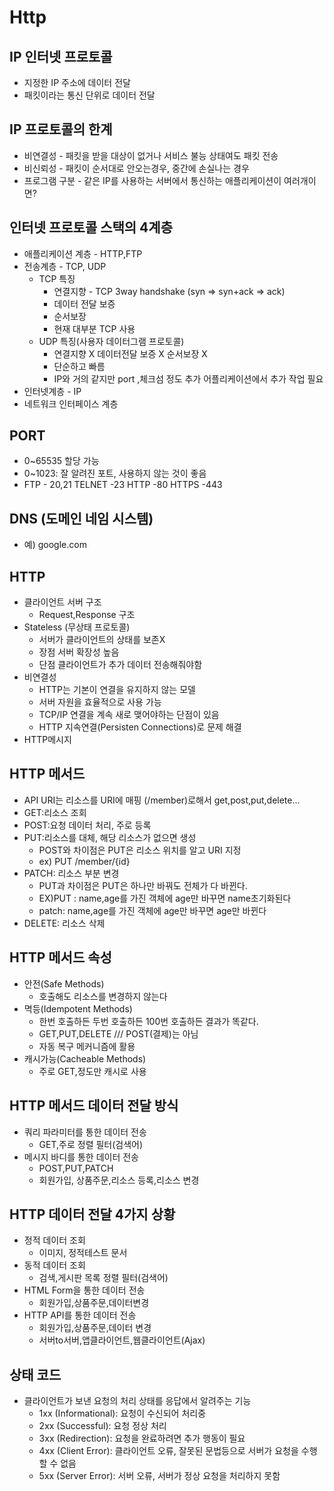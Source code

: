 # Http

## IP 인터넷 프로토콜

- 지정한 IP 주소에 데이터 전달
- 패킷이라는 통신 단위로 데이터 전달

## IP 프로토콜의 한계

- 비연결성 - 패킷을 받을 대상이 없거나 서비스 불능 상태여도 패킷 전송
- 비신뢰성 - 패킷이 순서대로 안오는경우, 중간에 손실나는 경우
- 프로그램 구분 - 같은 IP를 사용하는 서버에서 통신하는 애플리케이션이 여러개이면?

## 인터넷 프로토콜 스택의 4계층

- 애플리케이션 계층 - HTTP,FTP
- 전송계층 - TCP, UDP
  - TCP 특징
    - 연결지향 - TCP 3way handshake (syn => syn+ack => ack)
    - 데이터 전달 보증
    - 순서보장
    - 현재 대부분 TCP 사용
  - UDP 특징(사용자 데이터그램 프로토콜)
    - 연결지향 X 데이터전달 보증 X 순서보장 X
    - 단순하고 빠름
    - IP와 거의 같지만 port ,체크섬 정도 추가 어플리케이션에서 추가 작업 필요
- 인터넷계층 - IP
- 네트워크 인터페이스 계층

## PORT

- 0~65535 할당 가능
- 0~1023: 잘 알려진 포트, 사용하지 않는 것이 좋음
- FTP - 20,21 TELNET -23 HTTP -80 HTTPS -443

## DNS (도메인 네임 시스템)

- 예) google.com

## HTTP

- 클라이언트 서버 구조
  - Request,Response 구조
- Stateless (무상태 프로토콜)
  - 서버가 클라이언트의 상태를 보존X
  - 장점 서버 확장성 높음
  - 단점 클라이언트가 추가 데이터 전송해줘야함
- 비연결성
  - HTTP는 기본이 연결을 유지하지 않는 모델
  - 서버 자원을 효율적으로 사용 가능
  - TCP/IP 연결을 계속 새로 맺어야하는 단점이 있음
  - HTTP 지속연결(Persisten Connections)로 문제 해결
- HTTP메시지

## HTTP 메서드

- API URI는 리소스를 URI에 매핑 (/member)로해서 get,post,put,delete...
- GET:리소스 조회
- POST:요청 데이터 처리, 주로 등록
- PUT:리소스를 대체, 해당 리소스가 없으면 생성
  - POST와 차이점은 PUT은 리소스 위치를 알고 URI 지정
  - ex) PUT /member/{id}
- PATCH: 리소스 부분 변경
  - PUT과 차이점은 PUT은 하나만 바꿔도 전체가 다 바뀐다.
  - EX)PUT : name,age를 가진 객체에 age만 바꾸면 name초기화된다
  - patch: name,age를 가진 객체에 age만 바꾸면 age만 바뀐다
- DELETE: 리소스 삭제

## HTTP 메서드 속성

- 안전(Safe Methods)
  - 호출해도 리소스를 변경하지 않는다
- 멱등(Idempotent Methods)
  - 한번 호출하든 두번 호출하든 100번 호출하든 결과가 똑같다.
  - GET,PUT,DELETE /// POST(결제)는 아님
  - 자동 복구 메커니즘에 활용
- 캐시가능(Cacheable Methods)
  - 주로 GET,정도만 캐시로 사용

## HTTP 메서드 데이터 전달 방식

- 쿼리 파라미터를 통한 데이터 전송
  - GET,주로 정렬 필터(검색어)
- 메시지 바디를 통한 데이터 전송
  - POST,PUT,PATCH
  - 회원가입, 상품주문,리소스 등록,리소스 변경

## HTTP 데이터 전달 4가지 상황

- 정적 데이터 조회
  - 이미지, 정적테스트 문서
- 동적 데이터 조회
  - 검색,게시판 목록 정렬 필터(검색어)
- HTML Form을 통한 데이터 전송
  - 회원가입,상품주문,데이터변경
- HTTP API를 통한 데이터 전송
  - 회원가입,상품주문,데이터 변경
  - 서버to서버,앱클라이언트,웹클라이언트(Ajax)

## 상태 코드

- 클라이언트가 보낸 요청의 처리 상태를 응답에서 알려주는 기능
  - 1xx (Informational): 요청이 수신되어 처리중
  - 2xx (Successful): 요청 정상 처리
  - 3xx (Redirection): 요청을 완료하려면 추가 행동이 필요
  - 4xx (Client Error): 클라이언트 오류, 잘못된 문법등으로 서버가 요청을 수행할 수 없음
  - 5xx (Server Error): 서버 오류, 서버가 정상 요청을 처리하지 못함
